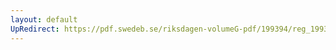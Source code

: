 ```yaml
---
layout: default
UpRedirect: https://pdf.swedeb.se/riksdagen-volumeG-pdf/199394/reg_199394/reg_199394_0449.pdf
---
```

